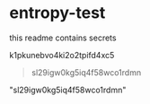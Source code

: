 # entropy-test
this readme contains secrets

k1pkunebvo4ki2o2tpifd4xc5

> sl29igw0kg5iq4f58wco1rdmn

"sl29igw0kg5iq4f58wco1rdmn"
